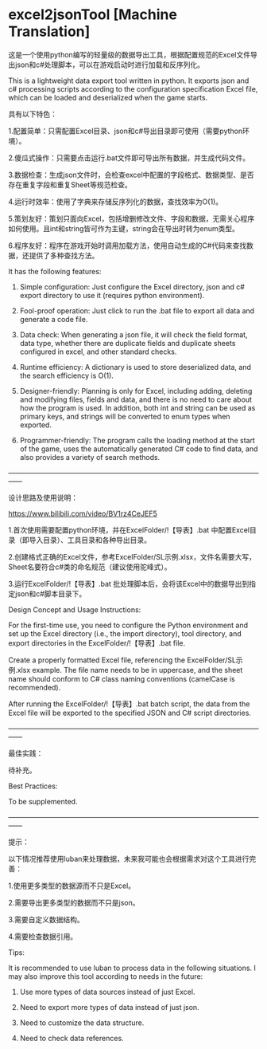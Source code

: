# excel2jsonTool [Machine Translation]
这是一个使用python编写的轻量级的数据导出工具，根据配置规范的Excel文件导出json和c#处理脚本，可以在游戏启动时进行加载和反序列化。

This is a lightweight data export tool written in python. It exports json and c# processing scripts according to the configuration specification Excel file, which can be loaded and deserialized when the game starts.


具有以下特色：

1.配置简单：只需配置Excel目录、json和c#导出目录即可使用（需要python环境）。

2.傻瓜式操作：只需要点击运行.bat文件即可导出所有数据，并生成代码文件。

3.数据检查：生成json文件时，会检查excel中配置的字段格式、数据类型、是否存在重复字段和重复Sheet等规范检查。

4.运行时效率：使用了字典来存储反序列化的数据，查找效率为O(1)。

5.策划友好：策划只面向Excel，包括增删修改文件、字段和数据，无需关心程序如何使用。且int和string皆可作为主键，string会在导出时转为enum类型。

6.程序友好：程序在游戏开始时调用加载方法，使用自动生成的C#代码来查找数据，还提供了多种查找方法。


It has the following features:

1. Simple configuration: Just configure the Excel directory, json and c# export directory to use it (requires python environment).

2. Fool-proof operation: Just click to run the .bat file to export all data and generate a code file.

3. Data check: When generating a json file, it will check the field format, data type, whether there are duplicate fields and duplicate sheets configured in excel, and other standard checks.

4. Runtime efficiency: A dictionary is used to store deserialized data, and the search efficiency is O(1).

5. Designer-friendly: Planning is only for Excel, including adding, deleting and modifying files, fields and data, and there is no need to care about how the program is used. In addition, both int and string can be used as primary keys, and strings will be converted to enum types when exported.

6. Programmer-friendly: The program calls the loading method at the start of the game, uses the automatically generated C# code to find data, and also provides a variety of search methods.

——————————————————————————————————————

设计思路及使用说明：

https://www.bilibili.com/video/BV1rz4CeJEF5

1.首次使用需要配置python环境，并在ExcelFolder/!【导表】.bat 中配置Excel目录（即导入目录）、工具目录和各种导出目录。

2.创建格式正确的Excel文件，参考ExcelFolder/SL示例.xlsx，文件名需要大写，Sheet名要符合c#类的命名规范（建议使用驼峰式）。

3.运行ExcelFolder/!【导表】.bat 批处理脚本后，会将该Excel中的数据导出到指定json和c#脚本目录下。


Design Concept and Usage Instructions:

For the first-time use, you need to configure the Python environment and set up the Excel directory (i.e., the import directory), tool directory, and export directories in the ExcelFolder/!【导表】.bat file.

Create a properly formatted Excel file, referencing the ExcelFolder/SL示例.xlsx example. The file name needs to be in uppercase, and the sheet name should conform to C# class naming conventions (camelCase is recommended).

After running the ExcelFolder/!【导表】.bat batch script, the data from the Excel file will be exported to the specified JSON and C# script directories.

——————————————————————————————————————

最佳实践：

待补充。


Best Practices:

To be supplemented.

——————————————————————————————————————

提示：

以下情况推荐使用luban来处理数据，未来我可能也会根据需求对这个工具进行完善：

1.使用更多类型的数据源而不只是Excel。

2.需要导出更多类型的数据而不只是json。

3.需要自定义数据结构。

4.需要检查数据引用。


Tips:

It is recommended to use luban to process data in the following situations. I may also improve this tool according to needs in the future:

1. Use more types of data sources instead of just Excel.

2. Need to export more types of data instead of just json.

3. Need to customize the data structure.

4. Need to check data references.
